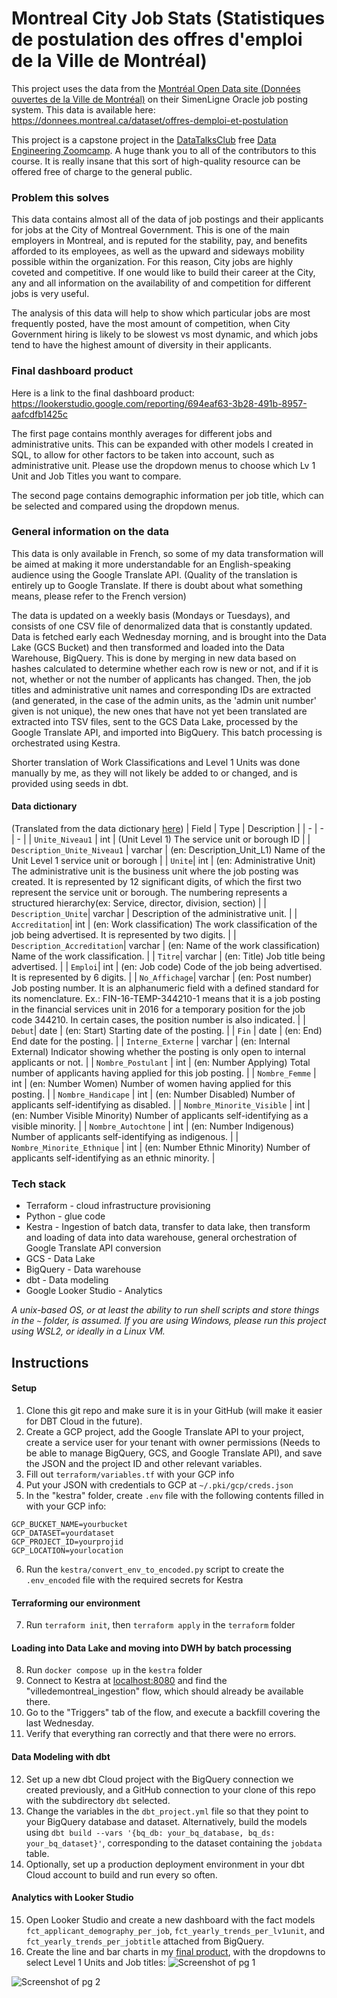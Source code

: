# Montreal City Job Stats (Statistiques de postulation des offres d'emploi de la Ville de Montréal)
This project uses the data from the [Montréal Open Data site (Données ouvertes de la Ville de Montréal)](https://donnees.montreal.ca) on their SimenLigne Oracle job posting system. This data is available here:
https://donnees.montreal.ca/dataset/offres-demploi-et-postulation

This project is a capstone project in the [DataTalksClub](https://datatalks.club/) free [Data Engineering Zoomcamp](https://github.com/DataTalksClub/data-engineering-zoomcamp). A huge thank you to all of the contributors to this course. It is really insane that this sort of high-quality resource can be offered free of charge to the general public.

### Problem this solves
This data contains almost all of the data of job postings and their applicants for jobs at the City of Montreal Government. This is one of the main employers in Montreal, and is reputed for the stability, pay, and benefits afforded to its employees, as well as the upward and sideways mobility possible within the organization. For this reason, City jobs are highly coveted and competitive. If one would like to build their career at the City, any and all information on the availability of and competition for different jobs is very useful.

The analysis of this data will help to show which particular jobs are most frequently posted, have the most amount of competition, when City Government hiring is likely to be slowest vs most dynamic, and which jobs tend to have the highest amount of diversity in their applicants.

### Final dashboard product
Here is a link to the final dashboard product:
https://lookerstudio.google.com/reporting/694eaf63-3b28-491b-8957-aafcdfb1425c

The first page contains monthly averages for different jobs and administrative units. This can be expanded with other models I created in SQL, to allow for other factors to be taken into account, such as administrative unit. Please use the dropdown menus to choose which Lv 1 Unit and Job Titles you want to compare.

The second page contains demographic information per job title, which can be selected and compared using the dropdown menus.

### General information on the data
This data is only available in French, so some of my data transformation will be aimed at making it more understandable for an English-speaking audience using the Google Translate API. (Quality of the translation is entirely up to Google Translate. If there is doubt about what something means, please refer to the French version)

The data is updated on a weekly basis (Mondays or Tuesdays), and consists of one CSV file of denormalized data that is constantly updated. Data is fetched early each Wednesday morning, and is brought into the Data Lake (GCS Bucket) and then transformed and loaded into the Data Warehouse, BigQuery. This is done by merging in new data based on hashes calculated to determine whether each row is new or not, and if it is not, whether or not the number of applicants has changed. Then, the job titles and administrative unit names and corresponding IDs are extracted (and generated, in the case of the admin units, as the 'admin unit number' given is not unique), the new ones that have not yet been translated are extracted into TSV files, sent to the GCS Data Lake, processed by the Google Translate API, and imported into BigQuery. This batch processing is orchestrated using Kestra.

Shorter translation of Work Classifications and Level 1 Units was done manually by me, as they will not likely be added to or changed, and is provided using seeds in dbt.

#### Data dictionary
(Translated from the data dictionary [here](https://donnees.montreal.ca/dataset/offres-demploi-et-postulation#methodology))
| Field | Type | Description |
| - | - | - | 
| `Unite_Niveau1` | int | (Unit Level 1) The service unit or borough ID |
| `Description_Unite_Niveau1` | varchar | (en: Description_Unit_L1) Name of the Unit Level 1 service unit or borough |
| `Unite`| int | (en: Administrative Unit) The administrative unit is the business unit where the job posting was created. It is represented by 12 significant digits, of which the first two represent the service unit or borough. The numbering represents a structured hierarchy(ex: Service, director, division, section) |
| `Description_Unite`| varchar | Description of the administrative unit. |
| `Accreditation`| int | (en: Work classification) The work classification of the job being advertised. It is represented by two digits. |
| `Description_Accreditation`| varchar | (en: Name of the work classification) Name of the work classification. |
| `Titre`| varchar | (en: Title) Job title being advertised. |
| `Emploi`| int | (en: Job code) Code of the job being advertised. It is represented by 6 digits.  |
| `No_Affichage`| varchar | (en: Post number) Job posting number. It is an alphanumeric field with a defined standard for its nomenclature. Ex.: FIN-16-TEMP-344210-1 means that it is a job posting in the financial services unit in 2016 for a temporary position for the job code 344210. In certain cases, the position number is also indicated.  |
| `Debut`| date | (en: Start) Starting date of the posting. |
| `Fin` | date | (en: End) End date for the posting. |
| `Interne_Externe` | varchar | (en: Internal External) Indicator showing whether the posting is only open to internal applicants or not. |
| `Nombre_Postulant` | int | (en: Number Applying) Total number of applicants having applied for this job posting. |
| `Nombre_Femme` | int | (en: Number Women) Number of women having applied for this posting. |
| `Nombre_Handicape` | int | (en: Number Disabled) Number of applicants self-identifying as disabled. |
| `Nombre_Minorite_Visible` | int | (en: Number Visible Minority) Number of applicants self-identifying as a visible minority. |
| `Nombre_Autochtone` | int | (en: Number Indigenous) Number of applicants self-identifying as indigenous. |
| `Nombre_Minorite_Ethnique` | int | (en: Number Ethnic Minority) Number of applicants self-identifying as an ethnic minority. |

### Tech stack
* Terraform - cloud infrastructure provisioning
* Python - glue code
* Kestra - Ingestion of batch data, transfer to data lake, then transform and loading of data into data warehouse, general orchestration of Google Translate API conversion
* GCS - Data Lake
* BigQuery - Data warehouse
* dbt - Data modeling
* Google Looker Studio - Analytics

*A unix-based OS, or at least the ability to run shell scripts and store things in the `~` folder, is assumed. If you are using Windows, please run this project using WSL2, or ideally in a Linux VM.*

## Instructions
#### Setup
1. Clone this git repo and make sure it is in your GitHub (will make it easier for DBT Cloud in the future).
2. Create a GCP project, add the Google Translate API to your project, create a service user for your tenant with owner permissions (Needs to be able to manage BigQuery, GCS, and Google Translate API), and save the JSON and the project ID and other relevant variables.
3. Fill out `terraform/variables.tf` with your GCP info
4. Put your JSON with credentials to GCP at `~/.pki/gcp/creds.json`
5. In the "kestra" folder, create `.env` file with the following contents filled in with your GCP info:
```
GCP_BUCKET_NAME=yourbucket
GCP_DATASET=yourdataset
GCP_PROJECT_ID=yourprojid
GCP_LOCATION=yourlocation
```

6. Run the `kestra/convert_env_to_encoded.py` script to create the `.env_encoded` file with the required secrets for Kestra
#### Terraforming our environment
7. Run `terraform init`, then `terraform apply` in the `terraform` folder
#### Loading into Data Lake and moving into DWH by batch processing
8. Run `docker compose up` in the `kestra` folder
9. Connect to Kestra at [localhost:8080](http://localhost:8080) and find the "villedemontreal_ingestion" flow, which should already be available there.
10. Go to the "Triggers" tab of the flow, and execute a backfill covering the last Wednesday.
11. Verify that everything ran correctly and that there were no errors.
#### Data Modeling with dbt
12. Set up a new dbt Cloud project with the BigQuery connection we created previously, and a GitHub connection to your clone of this repo with the subdirectory `dbt` selected.
13. Change the variables in the `dbt_project.yml` file so that they point to your BigQuery database and dataset. Alternatively, build the models using `dbt build --vars '{bq_db: your_bq_database, bq_ds: your_bq_dataset}'`, corresponding to the dataset containing the `jobdata` table.
14. Optionally, set up a production deployment environment in your dbt Cloud account to build and run every so often. 
#### Analytics with Looker Studio
15. Open Looker Studio and create a new dashboard with the fact models `fct_applicant_demography_per_job`, `fct_yearly_trends_per_lv1unit`, and `fct_yearly_trends_per_jobtitle` attached from BigQuery.
16. Create the line and bar charts in my [final product](https://lookerstudio.google.com/reporting/694eaf63-3b28-491b-8957-aafcdfb1425c), with the dropdowns to select Level 1 Units and Job titles: 
![Screenshot of pg 1](/pg1.png)

![Screenshot of pg 2](/pg2.png)

